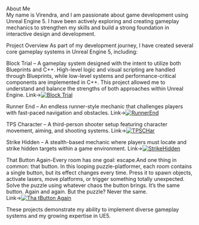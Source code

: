 About Me</br>
My name is Virendra, and I am passionate about game development using Unreal Engine 5. I have been actively exploring and creating gameplay mechanics to strengthen my skills and build a strong foundation in interactive design and development.

Project Overview
As part of my development journey, I have created several core gameplay systems in Unreal Engine 5, including:

Block Trial – A gameplay system designed with the intent to utilize both Blueprints and C++. High-level logic and visual scripting are handled through Blueprints, while low-level systems and performance-critical components are implemented in C++.
This project allowed me to understand and balance the strengths of both approaches within Unreal Engine.
Link->[![Block Trial](https://img.youtube.com/vi/eA3nWuyFDBc/maxresdefault.jpg)](https://www.youtube.com/embed/eA3nWuyFDBc?si=b70J0dwC14Aaecb2)</br>

Runner End – An endless runner-style mechanic that challenges players with fast-paced navigation and obstacles.
Link->[![RunnerEnd](https://img.youtube.com/vi/lyUIq0voTZI/maxresdefault.jpg)](https://www.youtube.com/embed/lyUIq0voTZI?si=D37j0Xs4Chsmq-k2)

TPS Character – A third-person shooter setup featuring character movement, aiming, and shooting systems.
Link->[![TPSCHar](https://img.youtube.com/vi/IaAXnvszNGQ/maxresdefault.jpg)](https://www.youtube.com/embed/IaAXnvszNGQ?si=20nO0zL1NimAOGrB)

Strike Hidden – A stealth-based mechanic where players must locate and strike hidden targets within a game environment.
Link->[![StrikeHidden](https://img.youtube.com/vi/7vXkBxIXB1s/maxresdefault.jpg)](https://www.youtube.com/embed/7vXkBxIXB1s?si=2UsmwWTrL0mJkiY5)

That Button Again-Every room has one goal: escape.And one thing in common: that button.
In this looping puzzle-platformer, each room contains a single button, but its effect changes every time. Press it to spawn objects, activate lasers, move platforms, or trigger something totally unexpected.
Solve the puzzle using whatever chaos the button brings.
It’s the same button. Again and again.
But the puzzle? Never the same.</br>
Link->[![Tha tButton Again](https://img.youtube.com/vi/t_i-dRZQtpI/default.jpg)](https://www.youtube.com/embed/t_i-dRZQtpI?si=DeQ0-orIr6GVo5wz)

These projects demonstrate my ability to implement diverse gameplay systems and my growing expertise in UE5.

